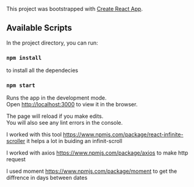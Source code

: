 This project was bootstrapped with [Create React App](https://github.com/facebook/create-react-app).

## Available Scripts

In the project directory, you can run:

### `npm install`
to install all the dependecies 

### `npm start`

Runs the app in the development mode.<br>
Open [http://localhost:3000](http://localhost:3000) to view it in the browser.

The page will reload if you make edits.<br>
You will also see any lint errors in the console.

I worked with this tool https://www.npmjs.com/package/react-infinite-scroller it helps a lot in buiding an infinit-scroll

I worked with axios https://www.npmjs.com/package/axios to make http request 

I used moment https://www.npmjs.com/package/moment to get the diffrence in days between dates
